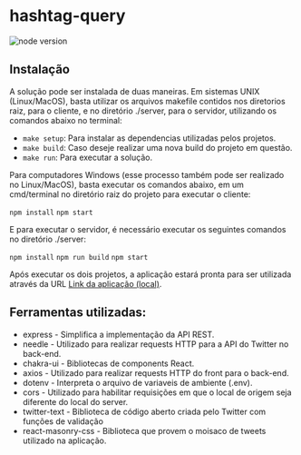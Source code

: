 # hashtag-query
![node version](https://img.shields.io/static/v1?label=node&message=v16.13.1&color=blue)


## Instalação
A solução pode ser instalada de duas maneiras. Em sistemas UNIX (Linux/MacOS), basta utilizar os arquivos makefile contidos nos diretorios raiz, para o cliente, e no diretório ./server, para o servidor, utilizando os comandos abaixo no terminal:

- `make setup`: Para instalar as dependencias utilizadas pelos projetos.
- `make build`: Caso deseje realizar uma nova build do projeto em questão.
- `make run`: Para executar a solução.

Para computadores Windows (esse processo também pode ser realizado no Linux/MacOS), basta executar os comandos abaixo, em um cmd/terminal no diretório raiz do projeto para executar o cliente:

`npm install`
`npm start`

E para executar o servidor, é necessário executar os seguintes comandos no diretório ./server: 

`npm install`
`npm run build`
`npm start`

Após executar os dois projetos, a aplicação estará pronta para ser utilizada através da URL [Link da aplicação (local)](http://localhost:3000/).


## Ferramentas utilizadas:
- express - Simplifica a implementação da API REST.
- needle - Utilizado para realizar requests HTTP para a API do Twitter no back-end.
- chakra-ui - Bibliotecas de components React.
- axios - Utilizado para realizar requests HTTP do front para o back-end.
- dotenv - Interpreta o arquivo de variaveis de ambiente (.env).
- cors - Utilizado para habilitar requisições em que o local de origem seja diferente do local do server.
- twitter-text - Biblioteca de código aberto criada pelo Twitter com funções de validação 
- react-masonry-css - Biblioteca que provem o moisaco de tweets utilizado na aplicação.